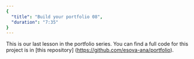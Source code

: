 ```yaml
---
{
  "title": "Build your portfolio 08",
  "duration": "7:35"
}
---
```

This is our last lesson in the portfolio series. You can find a full code for this project is in [this repository] (https://github.com/esova-ana/portfolio).
